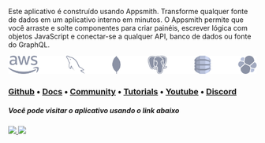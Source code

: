 
Este aplicativo é construído usando Appsmith. Transforme qualquer fonte de dados em um aplicativo interno em minutos. O Appsmith permite que você arraste e solte componentes para criar painéis, escrever lógica com objetos JavaScript e conectar-se a qualquer API, banco de dados ou fonte do GraphQL.

![](https://raw.githubusercontent.com/appsmithorg/appsmith/release/static/images/integrations.png)

### [Github](https://github.com/appsmithorg/appsmith) • [Docs](https://docs.appsmith.com/?utm_source=github&utm_medium=social&utm_content=appsmith_docs&utm_campaign=null&utm_term=appsmith_docs) • [Community](https://community.appsmith.com/) • [Tutorials](https://github.com/appsmithorg/appsmith/tree/update/readme#tutorials) • [Youtube](https://www.youtube.com/appsmith) • [Discord](https://discord.gg/rBTTVJp)

##### Você pode visitar o aplicativo usando o link abaixo

###### [![](https://assets.appsmith.com/git-sync/Buttons.svg) ](https://app.appsmith.com/applications/637249a55dc07247ec09d306/pages/6377c21c2e7b1c2fbd27b989) [![](https://assets.appsmith.com/git-sync/Buttons2.svg)](https://app.appsmith.com/applications/637249a55dc07247ec09d306/pages/6377c21c2e7b1c2fbd27b989/edit)
